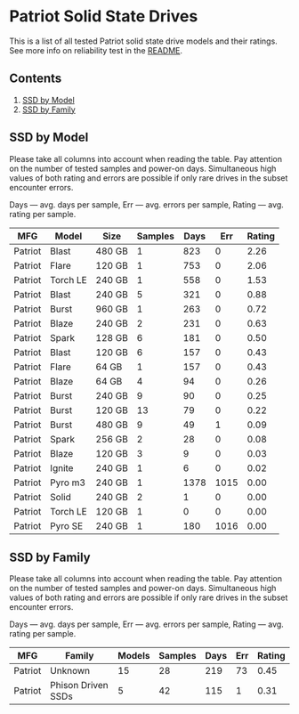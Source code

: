 Patriot Solid State Drives
==========================

This is a list of all tested Patriot solid state drive models and their ratings. See
more info on reliability test in the [README](https://github.com/linuxhw/SMART).

Contents
--------

1. [ SSD by Model  ](#ssd-by-model)
2. [ SSD by Family ](#ssd-by-family)

SSD by Model
------------

Please take all columns into account when reading the table. Pay attention on the
number of tested samples and power-on days. Simultaneous high values of both rating
and errors are possible if only rare drives in the subset encounter errors.

Days   — avg. days per sample,
Err    — avg. errors per sample,
Rating — avg. rating per sample.

| MFG       | Model              | Size   | Samples | Days  | Err   | Rating |
|-----------|--------------------|--------|---------|-------|-------|--------|
| Patriot   | Blast              | 480 GB | 1       | 823   | 0     | 2.26   |
| Patriot   | Flare              | 120 GB | 1       | 753   | 0     | 2.06   |
| Patriot   | Torch LE           | 240 GB | 1       | 558   | 0     | 1.53   |
| Patriot   | Blast              | 240 GB | 5       | 321   | 0     | 0.88   |
| Patriot   | Burst              | 960 GB | 1       | 263   | 0     | 0.72   |
| Patriot   | Blaze              | 240 GB | 2       | 231   | 0     | 0.63   |
| Patriot   | Spark              | 128 GB | 6       | 181   | 0     | 0.50   |
| Patriot   | Blast              | 120 GB | 6       | 157   | 0     | 0.43   |
| Patriot   | Flare              | 64 GB  | 1       | 157   | 0     | 0.43   |
| Patriot   | Blaze              | 64 GB  | 4       | 94    | 0     | 0.26   |
| Patriot   | Burst              | 240 GB | 9       | 90    | 0     | 0.25   |
| Patriot   | Burst              | 120 GB | 13      | 79    | 0     | 0.22   |
| Patriot   | Burst              | 480 GB | 9       | 49    | 1     | 0.09   |
| Patriot   | Spark              | 256 GB | 2       | 28    | 0     | 0.08   |
| Patriot   | Blaze              | 120 GB | 3       | 9     | 0     | 0.03   |
| Patriot   | Ignite             | 240 GB | 1       | 6     | 0     | 0.02   |
| Patriot   | Pyro m3            | 240 GB | 1       | 1378  | 1015  | 0.00   |
| Patriot   | Solid              | 240 GB | 2       | 1     | 0     | 0.00   |
| Patriot   | Torch LE           | 120 GB | 1       | 0     | 0     | 0.00   |
| Patriot   | Pyro SE            | 240 GB | 1       | 180   | 1016  | 0.00   |

SSD by Family
-------------

Please take all columns into account when reading the table. Pay attention on the
number of tested samples and power-on days. Simultaneous high values of both rating
and errors are possible if only rare drives in the subset encounter errors.

Days   — avg. days per sample,
Err    — avg. errors per sample,
Rating — avg. rating per sample.

| MFG       | Family                 | Models | Samples | Days  | Err   | Rating |
|-----------|------------------------|--------|---------|-------|-------|--------|
| Patriot   | Unknown                | 15     | 28      | 219   | 73    | 0.45   |
| Patriot   | Phison Driven SSDs     | 5      | 42      | 115   | 1     | 0.31   |
